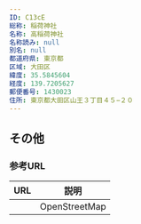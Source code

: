 ```yaml
---
ID: C13cE
総称: 稲荷神社
名称: 高稲荷神社
名称読み: null
別名: null
都道府県: 東京都
区域: 大田区
緯度: 35.5845604
経度: 139.7205627
郵便番号: 1430023
住所: 東京都大田区山王３丁目４５−２０
---
```


## その他

### 参考URL

| URL | 説明          |
| --- | ------------- |
|     | OpenStreetMap |
